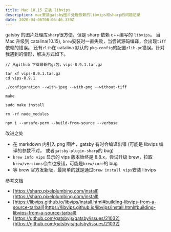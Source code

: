```yaml
---
title: Mac 10.15 安装 libvips
description: mac安装gatsby图片处理依赖的libvips和sharp的问题记录
date: 2020-04-06T08:06:46.370Z
---
```


gatsby 的图片处理库`sharp`很方便，但是 sharp 依赖 c++编写的 `libvips`。
当 Mac 升级到 catalina(10.15), `brew`安装时一直失败，当尝试源码编译，会出现`tiff`依赖的错误。
还有`zlib`在 catalina 默认的 `pkg-config`的配置`zlib.pc`错误。针对我遇到的情形，解决方式如下。

```
// 从github 下载最新的gz包，vips-8.9.1.tar.gz

tar xf vips-8.9.1.tar.gz
cd vips-8.9.1

./configuration --with-jpeg --with-png --without-tiff

make

sudo make install

rm -rf node_modules

npm i --unsafe-perm --build-from-source --verbose

```

改进之处

- 在 markdown 内引入 png 图片，gatsby 有时会编译出错 (可能是 libvips 编译的参数不对， 或者`gatsby-plugin-sharp`的 bug)
- `brew info vips` 显示的 vips 版本始终是 8.8.x，尝试升级 brew，拉取`brew/versions`仓库也报错，可能是`brew/core`的 bug
- 等 brew 官方发新版，最简单的就是通过`brew install vips`安装 libvips

参考文档

- [https://sharp.pixelplumbing.com/install](https://sharp.pixelplumbing.com/install)
- [https://libvips.github.io/libvips/install.html#building-libvips-from-a-source-tarball](https://libvips.github.io/libvips/install.html#building-libvips-from-a-source-tarball)
- [https://github.com/gatsbyjs/gatsby/issues/21032](https://github.com/gatsbyjs/gatsby/issues/21032)
